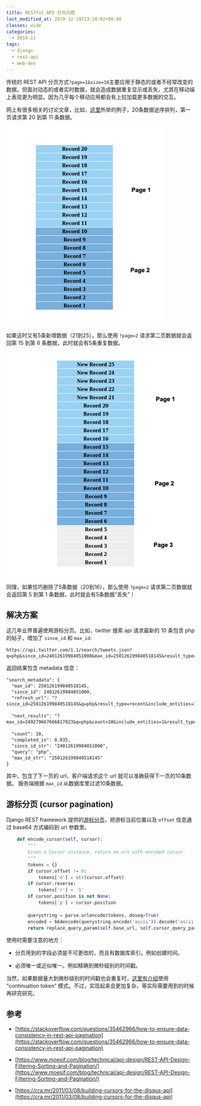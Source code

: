 ```yaml
---
title: RESTful API 分页问题
last_modified_at: 2019-12-19T23:20:02+08:00
classes: wide
categories:
  - 2019-11
tags:
  - django
  - rest-api
  - web-dev
---
```



传统的 REST API 分页方式`?page=1&size=10`主要应用于静态的或者不经常改变的数据。但面对动态的或者实时数据，就会造成数据重复显示或丢失，尤其在移动端上表现更为明显。因为几乎每个移动应用都会有上拉加载更多数据的交互。

网上有很多相关的讨论文章，比如，[这里](https://www.sitepoint.com/paginating-real-time-data-cursor-based-pagination/)所举的例子，20条数据逆序排列，第一页请求第 20 到第 11 条数据。

![page 1](/assets/images/2019/11/page1.png)

如果这时又有5条新增数据（21到25），那么使用 `?page=2` 请求第二页数据就会返回第 15 到第 6 条数据，此时就会有5条重复数据。

![page 2](/assets/images/2019/11/page2.png)

同理，如果恰巧删除了5条数据（20到16），那么使用 `?page=2` 请求第二页数据就会返回第 5 到第 1 条数据，此时就会有5条数据“丢失”！

## 解决方案

这几年业界普遍使用游标分页。比如，twitter 搜索 api 请求最新的 10 条包含 php 的帖子，增加了 `since_id` 和 `max_id`:

```
https://api.twitter.com/1.1/search/tweets.json?q=php&since_id=24012619984051000&max_id=250126199840518145&result_type=recent&count=10
```

返回结果包含 metadata 信息：

```
"search_metadata": {
  "max_id": 250126199840518145,
  "since_id": 24012619984051000,
  "refresh_url": "?since_id=250126199840518145&q=php&result_type=recent&include_entities=1",

  "next_results": "?max_id=249279667666817023&q=php&count=10&include_entities=1&result_type=recent",

  "count": 10,
  "completed_in": 0.035,
  "since_id_str": "24012619984051000",
  "query": "php",
  "max_id_str": "250126199840518145"
}
```

其中，包含了下一页的 url，客户端请求这个 url 就可以准确获得下一页的10条数据。 服务端根据 `max_id` 从数据库里过滤10条数据。

## 游标分页 (cursor pagination)

Django REST framework 提供的[游标分页](https://www.django-rest-framework.org/api-guide/pagination/#cursorpagination)，把游标当前位置以及 `offset` 信息通过 base64 方式编码到 url 参数里。

```python
    def encode_cursor(self, cursor):
        """
        Given a Cursor instance, return an url with encoded cursor.
        """
        tokens = {}
        if cursor.offset != 0:
            tokens['o'] = str(cursor.offset)
        if cursor.reverse:
            tokens['r'] = '1'
        if cursor.position is not None:
            tokens['p'] = cursor.position

        querystring = parse.urlencode(tokens, doseq=True)
        encoded = b64encode(querystring.encode('ascii')).decode('ascii')
        return replace_query_param(self.base_url, self.cursor_query_param, encoded)
```

使用时需要注意的地方：

- 分页用到的字段必须是不可更改的，而且有数据库索引。例如创建时间。

- 必须唯一或近似唯一。例如精确到微秒级别的时间戳。


当然，如果数据量大到微秒级别的时间戳也会重复时，[这里有介绍](https://blog.vermorel.com/journal/2015/5/8/nearly-all-web-apis-get-paging-wrong.html)使用 “continuation token” 模式。不过，实现起来会更加复杂，等实际需要用到的时候再研究研究。

## 参考

- [https://stackoverflow.com/questions/35462966/how-to-ensure-data-consistency-in-rest-api-pagination](https://stackoverflow.com/questions/35462966/how-to-ensure-data-consistency-in-rest-api-pagination)

- [https://www.moesif.com/blog/technical/api-design/REST-API-Design-Filtering-Sorting-and-Pagination/](https://www.moesif.com/blog/technical/api-design/REST-API-Design-Filtering-Sorting-and-Pagination/)

- [https://cra.mr/2011/03/08/building-cursors-for-the-disqus-api](https://cra.mr/2011/03/08/building-cursors-for-the-disqus-api)
